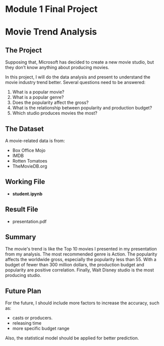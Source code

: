 # Module 1 Final Project

# Movie Trend Analysis

## The Project

Supposing that, Microsoft has decided to create a new movie studio, but they don’t know anything about producing movies.

In this project, I will do the data analysis and present to understand the movie industry trend better. Several questions need to be answered:

1. What is a popular movie?
2. What is a popular genre?
3. Does the popularity affect the gross?
4. What is the relationship between popularity and production budget?
5. Which studio produces movies the most?

## The Dataset

A movie-related data is from:

* Box Office Mojo
* IMDB
* Rotten Tomatoes
* TheMovieDB.org

## Working File

* <b>student.ipynb</b>

## Result File

* presentation.pdf 

## Summary

The movie's trend is like the Top 10 movies I presented in my presentation from my analysis. The most recommended genre is Action.
The popularity affects the worldwide gross, especially the popularity less than 55. With a budget of fewer than 300 million dollars, the production budget and popularity are positive correlation. Finally, Walt Disney studio is the most producing studio.


## Future Plan

For the future, I should include more factors to increase the accuracy, such as:

* casts or producers.
* releasing time
* more specific budget range

Also, the statistical model should be applied for better prediction.
